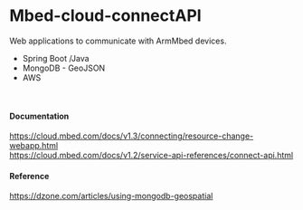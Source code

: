 
# Mbed-cloud-connectAPI
Web applications to communicate with ArmMbed devices. 

 - Spring Boot /Java 
 - MongoDB - GeoJSON 
 - AWS
<br>

#### Documentation <br> 

https://cloud.mbed.com/docs/v1.3/connecting/resource-change-webapp.html <br> 
https://cloud.mbed.com/docs/v1.2/service-api-references/connect-api.html
<br>

#### Reference  <br>
https://dzone.com/articles/using-mongodb-geospatial

